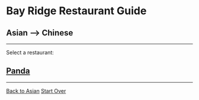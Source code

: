 # Bay Ridge Restaurant Guide
## Asian --> Chinese
---
Select a restaurant:
## [Panda](https://www.pandabrooklyn.com/)
---
[Back to Asian](../asian.md)
[Start Over](../../home.md/)